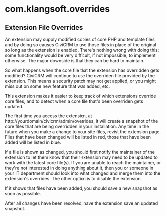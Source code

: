 # com.klangsoft.overrides

## Extension File Overrides

An extension may supply modified copies of core PHP and template files, and by doing so causes CiviCRM to use those files in place of the original so long as the extension is enabled. There's nothing wrong with doing this; some functionality would be very difficult, if not impossible, to implement otherwise. The major downside is that they can be hard to maintain.

So what happens when the core file that the extension has overridden gets modified? CiviCRM will continue to use the overriden file provided by the extension. This means a security patch may not get applied, or you might miss out on some new feature that was added, etc.

This extension makes it easier to keep track of which extensions override core files, and to detect when a core file that's been overriden gets updated.

The first time you access the extension, at http://yourdomain/civicrm/admin/overrides, it will create a snapshot of the core files that are being overridden in your installation. Any time in the future when you make a change to your site files, revist the extension page. Files that have been changed will be listed in red, those that have been added will be listed in blue.

If a file is shown as changed, you should first notify the maintainer of the extension to let them know that their extension may need to be updated to work with the latest core file(s). If you are unable to reach the maintainer, or they're not interested in doing anything about it, then you or someone in your IT department should look into what changed and merge them into the extension's overrides. The other option is to disable the extension.

If it shows that files have been added, you should save a new snapshot as soon as possible.

After all changes have been resolved, have the extension save an updated snapshot.
